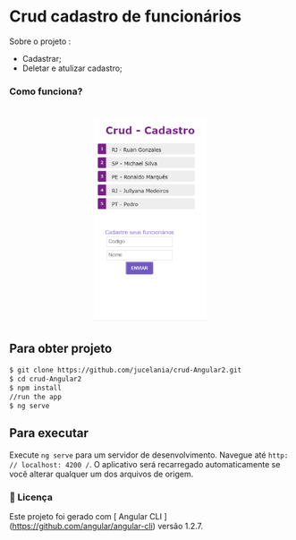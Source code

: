 
# Crud cadastro de funcionários
  
Sobre o projeto : 
- Cadastrar;
- Deletar e atulizar cadastro;


### Como funciona?

<h1 align="center">
    <img src="./crud.gif" alt="" width="40%" height="40%">
</h1>


## Para obter projeto

```
$ git clone https://github.com/jucelania/crud-Angular2.git
$ cd crud-Angular2
$ npm install
//run the app
$ ng serve
```
## Para executar 

Execute `ng serve` para um servidor de desenvolvimento. Navegue até `http: // localhost: 4200 /`. O aplicativo será recarregado automaticamente se você alterar qualquer um dos arquivos de origem.

### 📝 Licença

Este projeto foi gerado com [ Angular CLI ] (https://github.com/angular/angular-cli) versão 1.2.7.







